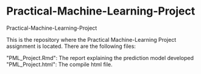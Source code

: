 Practical-Machine-Learning-Project
==================================

Practical-Machine-Learning-Project

This is the repository where the Practical Machine-Learning Project assignment is located. 
There are the following files:

"PML_Project.Rmd": The report explaining the prediction model developed
"PML_Project.html": The compile html file.
